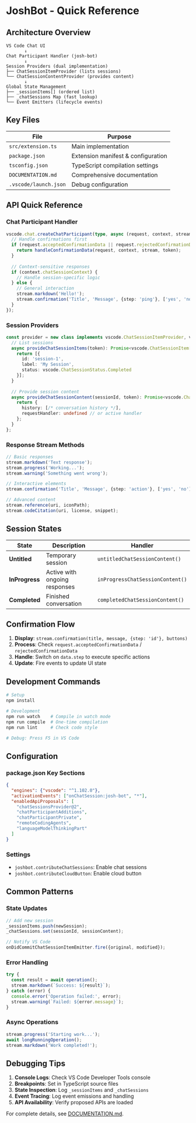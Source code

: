 # JoshBot - Quick Reference

## Architecture Overview

```
VS Code Chat UI
       ↓
Chat Participant Handler (josh-bot)
       ↓
Session Providers (dual implementation)
├── ChatSessionItemProvider (lists sessions)
└── ChatSessionContentProvider (provides content)
       ↓
Global State Management
├── _sessionItems[] (ordered list)
├── _chatSessions Map (fast lookup)
└── Event Emitters (lifecycle events)
```

## Key Files

| File | Purpose |
|------|---------|
| `src/extension.ts` | Main implementation |
| `package.json` | Extension manifest & configuration |
| `tsconfig.json` | TypeScript compilation settings |
| `DOCUMENTATION.md` | Comprehensive documentation |
| `.vscode/launch.json` | Debug configuration |

## API Quick Reference

### Chat Participant Handler
```typescript
vscode.chat.createChatParticipant(type, async (request, context, stream, token) => {
  // Handle confirmations first
  if (request.acceptedConfirmationData || request.rejectedConfirmationData) {
    return handleConfirmationData(request, context, stream, token);
  }
  
  // Context-sensitive responses
  if (context.chatSessionContext) {
    // Handle session-specific logic
  } else {
    // General interaction
    stream.markdown('Hello!');
    stream.confirmation('Title', 'Message', {step: 'ping'}, ['yes', 'no']);
  }
});
```

### Session Providers
```typescript
const provider = new class implements vscode.ChatSessionItemProvider, vscode.ChatSessionContentProvider {
  // List sessions
  async provideChatSessionItems(token): Promise<vscode.ChatSessionItem[]> {
    return [{
      id: 'session-1',
      label: 'My Session',
      status: vscode.ChatSessionStatus.Completed
    }];
  }
  
  // Provide session content
  async provideChatSessionContent(sessionId, token): Promise<vscode.ChatSession> {
    return {
      history: [/* conversation history */],
      requestHandler: undefined // or active handler
    };
  }
};
```

### Response Stream Methods
```typescript
// Basic responses
stream.markdown('Text response');
stream.progress('Working...');
stream.warning('Something went wrong');

// Interactive elements  
stream.confirmation('Title', 'Message', {step: 'action'}, ['yes', 'no']);

// Advanced content
stream.reference(uri, iconPath);
stream.codeCitation(uri, license, snippet);
```

## Session States

| State | Description | Handler |
|-------|-------------|---------|
| **Untitled** | Temporary session | `untitledChatSessionContent()` |
| **InProgress** | Active with ongoing responses | `inProgressChatSessionContent()` |
| **Completed** | Finished conversation | `completedChatSessionContent()` |

## Confirmation Flow

1. **Display**: `stream.confirmation(title, message, {step: 'id'}, buttons)`
2. **Process**: Check `request.acceptedConfirmationData` / `rejectedConfirmationData`
3. **Handle**: Switch on `data.step` to execute specific actions
4. **Update**: Fire events to update UI state

## Development Commands

```bash
# Setup
npm install

# Development
npm run watch    # Compile in watch mode
npm run compile  # One-time compilation
npm run lint     # Check code style

# Debug: Press F5 in VS Code
```

## Configuration

### package.json Key Sections
```json
{
  "engines": {"vscode": "^1.102.0"},
  "activationEvents": ["onChatSession:josh-bot", "*"],
  "enabledApiProposals": [
    "chatSessionsProvider@2",
    "chatParticipantAdditions", 
    "chatParticipantPrivate",
    "remoteCodingAgents",
    "languageModelThinkingPart"
  ]
}
```

### Settings
- `joshbot.contributeChatSessions`: Enable chat sessions
- `joshbot.contributeCloudButton`: Enable cloud button

## Common Patterns

### State Updates
```typescript
// Add new session
_sessionItems.push(newSession);
_chatSessions.set(sessionId, sessionContent);

// Notify VS Code
onDidCommitChatSessionItemEmitter.fire({original, modified});
```

### Error Handling
```typescript
try {
  const result = await operation();
  stream.markdown(`Success: ${result}`);
} catch (error) {
  console.error('Operation failed:', error);
  stream.warning(`Failed: ${error.message}`);
}
```

### Async Operations
```typescript
stream.progress('Starting work...');
await longRunningOperation();
stream.markdown('Work completed!');
```

## Debugging Tips

1. **Console Logs**: Check VS Code Developer Tools console
2. **Breakpoints**: Set in TypeScript source files
3. **State Inspection**: Log `_sessionItems` and `_chatSessions` 
4. **Event Tracing**: Log event emissions and handling
5. **API Availability**: Verify proposed APIs are loaded

For complete details, see [DOCUMENTATION.md](./DOCUMENTATION.md).